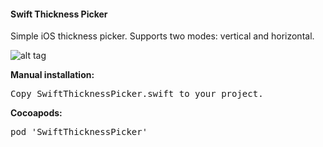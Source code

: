 <h4>Swift Thickness Picker</h4>

Simple iOS thickness picker. Supports two modes: vertical and horizontal. 

![alt tag](https://raw.github.com/maximbilan/SwiftThicknessPicker/master/img/img1.png)

<b>Manual installation:</b>
<pre>
Copy SwiftThicknessPicker.swift to your project.
</pre>

<b>Cocoapods:</b>
<pre>
pod 'SwiftThicknessPicker'
</pre>
